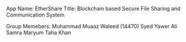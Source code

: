 App Name: EtherShare
Title: Blockchain based Secure File Sharing and Communication System

Group Memebers:
Muhammad Muaaz Waleed (14470)
Syed Yawer Ali 
Samra Maryum 
Taha Khan 



